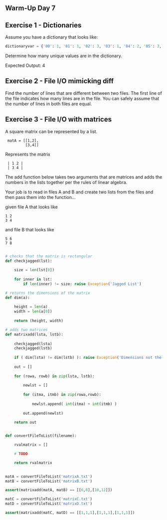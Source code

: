 ## Warm-Up Day 7


## Exercise 1 - Dictionaries

Assume you have a dictionary that looks like:

```python
dictionaryvar = {'00': 1, '01': 1, '02': 3, '03': 1, '04': 2, '05': 3, '06': 7}
```

Determine how many unique values are in the dictionary.

Expected Output: 4


## Exercise 2 - File I/O mimicking diff

Find the number of lines that are different between two files. The first line of the file indicates how many lines are in the file. You can safely assume that the number of lines in both files are equal.


## Exercise 3 - File I/O with matrices

A square matrix can be represented by a list.

```
 matA = [[1,2],
         [3,4]] 
```
Represents the matrix 

```
 | 1 2 |
 | 3 4 |
```
The add function below takes two arguments that are matrices and adds the numbers in the lists together per the rules of linear algebra. 

Your job is to read in files A and B and create two lists from the files and then pass them into the function...

given file A that looks like

```
1 2
3 4
```
and file B that looks like
```
5 6
7 8
```

```python

# checks that the matrix is rectangular
def checkjagged(lst):
    
    size = len(lst[0])
    
    for inner in lst:
        if len(inner) != size: raise Exception('Jagged List')

# returns the dimensions of the matrix
def dim(a):
    
    height = len(a)
    width = len(a[0])
    
    return (height, width)

# adds two matrices
def matrixadd(lsta, lstb):
    
    checkjagged(lsta)
    checkjagged(lstb)
    
    if ( dim(lsta) != dim(lstb) ): raise Exception('Dimensions not the same.')
    
    out = []
    
    for (rowa, rowb) in zip(lsta, lstb):
        
        newlst = []
        
        for (itma, itmb) in zip(rowa,rowb):
            
            newlst.append( int(itma) + int(itmb) )
            
        out.append(newlst)
        
    return out


def convertFileToList(filename):

    rvalmatrix = []

    # TODO

    return rvalmatrix
    

matA = convertFileToList('matrixA.txt')
matB = convertFileToList('matrixB.txt')

assert(matrixadd(matA, matB) == [[6,8],[10,12]])

matC = convertFileToList('matrixC.txt')
matD = convertFileToList('matrixD.txt')

assert(matrixadd(matC, matD) == [[1,1,1],[1,1,1],[1,1,1]])










